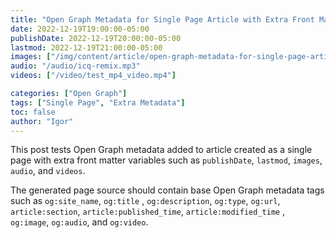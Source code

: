 ```yaml
---
title: "Open Graph Metadata for Single Page Article with Extra Front Matter Variables"
date: 2022-12-19T19:00:00-05:00
publishDate: 2022-12-19T20:00:00-05:00
lastmod: 2022-12-19T21:00:00-05:00
images: ["/img/content/article/open-graph-metadata-for-single-page-article-with-extra-front-matter-variables/thumbnail.jpg"]
audio: "/audio/icq-remix.mp3"
videos: ["/video/test_mp4_video.mp4"]

categories: ["Open Graph"]
tags: ["Single Page", "Extra Metadata"]
toc: false
author: "Igor"
---
```


This post tests Open Graph metadata added to article created as a single page with extra front matter variables such
as `publishDate`, `lastmod`, `images`, `audio`, and `videos`.

<!--more-->

The generated page source should contain base Open Graph metadata tags such as `og:site_name`, `og:title`
, `og:description`, `og:type`, `og:url`, `article:section`, `article:published_time`, `article:modified_time`
, `og:image`, `og:audio`, and `og:video`.


